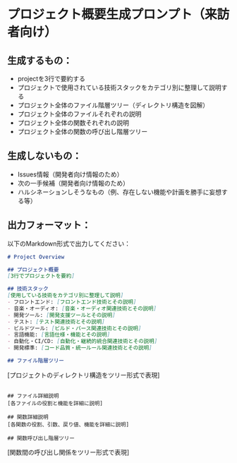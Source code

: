 # プロジェクト概要生成プロンプト（来訪者向け）

## 生成するもの：
- projectを3行で要約する
- プロジェクトで使用されている技術スタックをカテゴリ別に整理して説明する
- プロジェクト全体のファイル階層ツリー（ディレクトリ構造を図解）
- プロジェクト全体のファイルそれぞれの説明
- プロジェクト全体の関数それぞれの説明
- プロジェクト全体の関数の呼び出し階層ツリー

## 生成しないもの：
- Issues情報（開発者向け情報のため）
- 次の一手候補（開発者向け情報のため）
- ハルシネーションしそうなもの（例、存在しない機能や計画を勝手に妄想する等）

## 出力フォーマット：
以下のMarkdown形式で出力してください：

```markdown
# Project Overview

## プロジェクト概要
[3行でプロジェクトを要約]

## 技術スタック
[使用している技術をカテゴリ別に整理して説明]
- フロントエンド: [フロントエンド技術とその説明]
- 音楽・オーディオ: [音楽・オーディオ関連技術とその説明]
- 開発ツール: [開発支援ツールとその説明]
- テスト: [テスト関連技術とその説明]
- ビルドツール: [ビルド・パース関連技術とその説明]
- 言語機能: [言語仕様・機能とその説明]
- 自動化・CI/CD: [自動化・継続的統合関連技術とその説明]
- 開発標準: [コード品質・統一ルール関連技術とその説明]

## ファイル階層ツリー
```
[プロジェクトのディレクトリ構造をツリー形式で表現]
```

## ファイル詳細説明
[各ファイルの役割と機能を詳細に説明]

## 関数詳細説明
[各関数の役割、引数、戻り値、機能を詳細に説明]

## 関数呼び出し階層ツリー
```
[関数間の呼び出し関係をツリー形式で表現]
```
```
